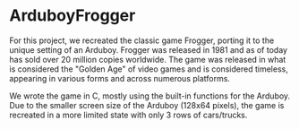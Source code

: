 # ArduboyFrogger

For this project, we recreated the classic game Frogger, porting it to the unique setting of an Arduboy. Frogger was released in 1981 and as of today has sold over 20 million copies worldwide. The game was released in what is considered the "Golden Age" of video games and is considered timeless, appearing in various forms and across numerous platforms.

We wrote the game in C, mostly using the built-in functions for the Arduboy. Due to the smaller screen size of the Arduboy (128x64 pixels), the game is recreated in a more limited state with only 3 rows of cars/trucks.
